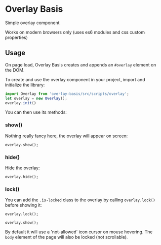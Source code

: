 # Overlay Basis

Simple overlay component

Works on modern browsers only (uses es6 modules and css custom properties)


## Usage

On page load, Overlay Basis creates and appends an `#overlay` element on the DOM.

To create and use the overlay component in your project, import and initialize the library:
```typescript
import Overlay from 'overlay-basis/src/scripts/overlay';
let overlay = new Overlay();
overlay.init()
```

You can then use its methods:

### show()

Nothing really fancy here, the overlay will appear on screen:

`overlay.show();`

### hide()

Hide the overlay:

`overlay.hide();`

### lock()

You can add the `.is-locked` class to the overlay by calling `overlay.lock()` before showing it:

`overlay.lock();`

`overlay.show();`

By default it will use a 'not-allowed' icon cursor on mouse hovering.
The `body` element of the page will also be locked (not scrollable).
